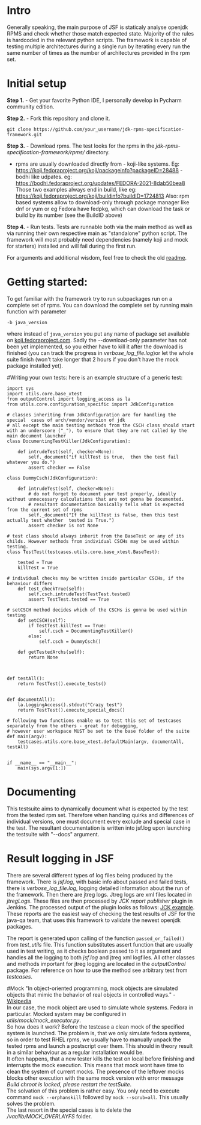 # Intro

Generally speaking, the main purpose of JSF is staticaly analyse openjdk RPMS and check whether those match expected state. Majority of the rules is hardcoded in the relevant python scripts.
The framework is capable of testing multiple architectures during a single run by iterating every run the same number of times as the number of architectures provided in the rpm set.
# Initial setup

**Step 1.** - Get your favorite Python IDE, I personally develop in Pycharm community edition.

**Step 2.** - Fork this repository and clone it.

```
git clone https://github.com/your_username/jdk-rpms-specification-framework.git
```

**Step 3.** - Download rpms. The test looks for the rpms in the *jdk-rpms-specification-framework/rpms/* directory.
- rpms are usually downloaded directly from
            -  koji-like systems. Eg: https://koji.fedoraproject.org/koji/packageinfo?packageID=28488
            - bodhi like udpates. eg: https://bodhi.fedoraproject.org/updates/FEDORA-2021-8dab50bea8
            Those two examples always end in build, like eg: https://koji.fedoraproject.org/koji/buildinfo?buildID=1724813
          Also:
           rpm based systems allow to download-only through package manager like dnf or yum
           or eg Fedora have fedpkg, which can download the task or build by its number (see the BuildID above)

**Step 4.** - Run tests. Tests are runnable both via the main method as well as via running their own respective main as "standalone" python script. The framework will most probably need dependencies (namely koji and mock for starters) installed and will fail during the first run.

For arguments and additional wisdom, feel free to check the old [readme](https://github.com/andrlos/jdk-rpms-specification-framework/blob/master/readme-old).

# Getting started:

To get familiar with the framework try to run subpackages run on a complete set of rpms. You can download the complete set by running main function with parameter
```
-b java_version
```
where instead of `java_version` you put any name of package set available on [koji.fedoraproject.com](koji.fedoraproject.com).
Sadly the --download-only parameter has not been yet implemented, so you either have to kill it after the download is finished (you can track the progress in *verbose_log_file.log*)or let the whole suite finish (won't take longer that 2 hours if you don't have the mock package installed yet).

#Writing your own tests:
here is an example structure of a generic test:
```
import sys
import utils.core.base_xtest
from outputControl import logging_access as la
from utils.core.configuration_specific import JdkConfiguration

# classes inheriting from JdkConfiguration are for handling the special  cases of arch/vendor/version of jdk
# all except the main testing methods from the CSCH class should start with an underscore ("_"), to ensure that they are not called by the main document launcher 
class DocumentingTestKiller(JdkConfiguration):

    def intrudeTest(self, checker=None):
        self._document("if killTest is true,  then the test fail whatever you do.")
        assert checker == False

class DummyCsch(JdkConfiguration):

    def intrudeTest(self, checker=None):
        # do not forget to document your test properly, ideally without unnecessary calculations that are not gonna be documented.
        # resultant documentation basically tells what is expected from the current set of rpms
        self._document("If the killTest is false, then this test actually test whether  tested is True.")
        assert checker is not None

# test class should always inherit from the BaseTest or any of its childs. However methods from individual CSCHs may be used within testing.
class TestTest(testcases.utils.core.base_xtest.BaseTest):

    tested = True
    killTest = True

# individual checks may be written inside particular CSCHs, if the behaviour differs
    def test_checkTrue(self):
        self.csch.intrudeTest(TestTest.tested)
        assert TestTest.tested == True

# setCSCH method decides which of the CSCHs is gonna be used within testing
    def setCSCH(self):
        if TestTest.killTest == True:
            self.csch = DocumentingTestKiller()
        else:
            self.csch = DummyCsch()

    def getTestedArchs(self):
        return None



def testAll():
    return TestTest().execute_tests()


def documentAll():
    la.LoggingAccess().stdout("Crazy test")
    return TestTest().execute_special_docs()

# following two functions enable us to test this set of testcases separately from the others - great for debugging, 
# however user workspace MUST be set to the base folder of the suite
def main(argv):
    testcases.utils.core.base_xtest.defaultMain(argv, documentAll, testAll)


if __name__ == "__main__":
    main(sys.argv[1:])
```

# Documenting
This testsuite aims to dynamically document what is expected by the test from the tested rpm set. Therefore when handling quirks and differences of individual versions, one must document every exclude and special case in the test.
The resultant documentation is written into jsf.log upon launching the testsuite with "--docs" argument.
# Result logging in JSF
There are several different types of log files being produced by the framework. There is *jsf.log*, with basic info about passed and failed tests, there is *verbose_log_file.log*, logging detailed information about the run of the framework. Then there are jtreg logs.
Jtreg logs are xml files located in *jtregLogs*. These files are then processed by *JCK report publisher* plugin in Jenkins. The processed output of the plugin looks as follows:
[JCK example](readme-images/JCK-plugin-example.png). These reports are the easiest way of checking the test results of JSF for the java-qa team, that uses this framework to validate the newest openjdk packages.

The report is generated upon calling of the function `passed_or_failed()` from *test_utils* file. This function substitutes assert function that are usually used in test writing, as it checks boolean passed to 
it as argument and handles all the logging to both *jsf.log* and jtreg xml logfiles. All other classes and methods important for jtreg logging are located in the *outputControl* package. For reference on how to 
use the method see arbitrary test from *testcases*.

#Mock
"In object-oriented programming, mock objects are simulated objects that mimic the behavior of real objects in controlled ways." - [Wikipedia](https://en.wikipedia.org/wiki/Mock_object) \
In our case, the mock object are used to simulate whole systems. Fedora in particular. Mocked system may be configured in *utils/mock/mock_executor.py*. \
So how does it work? Before the testcase a clean mock of the specified system is launched. The problem is, that we only simulate fedora systems, so in order to test RHEL rpms, we usually have to manually unpack the tested rpms and launch a postscript over them. This should in theory result in a similar behaviour as a regular installation would be. \
It often happens, that a new tester kills the test on local before finishing and interrupts the mock execution. This means that mock wont have time to clean the system of current mocks. The presence of the leftover mocks blocks other execution with the same mock version with error message *Build chroot is locked, please restart the testSuite*. \
The solvation of this problem is rather easy. You only need to execute command ```mock --orphanskill``` followed by ```mock --scrub=all```. This usually solves the problem. \
The last resort in the special cases is to delete the */var/lib/MOCK_OVERLAYFS* folder.